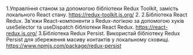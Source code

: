 1.Управління станом за допомогою бібліотеки Redux Toolkit, замість локального React стану. https://redux-toolkit.js.org/ 2.
2.Бібліотека React Redux. Зв'яжи React-компоненти з Redux-логікою за допомогою хуків useSelector та useDispatch бібліотеки React Redux. https://react-redux.js.org/
3.Бібліотека Redux Persist. Використай бібліотеку Redux Persist для збереження масиву контактів у локальному сховищі. https://www.npmjs.com/package/redux-persist
